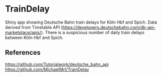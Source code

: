 # TrainDelay
Shiny app showing Deutsche Bahn train delays for Köln Hbf and Spich. 
Data derived from Timetable API (https://developers.deutschebahn.com/db-api-marketplace/apis/).
There is a suspicious number of daily train delays between Köln Hbf and Spich.

## References
https://github.com/Tutorialwork/deutsche_bahn_api
https://github.com/MichaelMrt/TrainDelay
